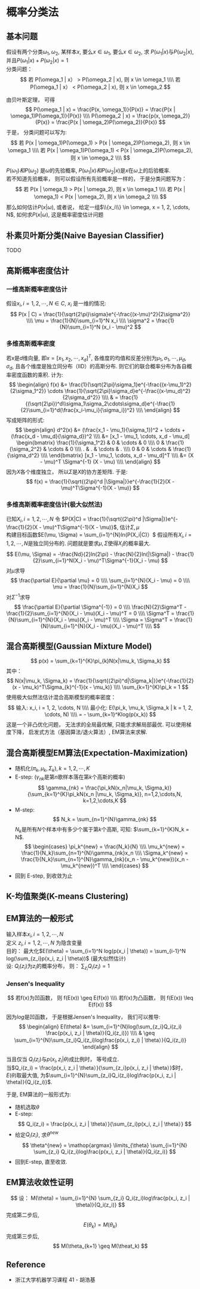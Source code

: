# 概率分类法

## 基本问题
假设有两个分类$\omega_1, \omega_2$, 某样本$x$, 要么$x \in \omega_1$, 要么$x \in \omega_2$, 求 $P(\omega_1 | x)$与$P(\omega_2 | x)$, 并且$P(\omega_1 | x) + P(\omega_2 | x) = 1$  
分类问题：
$$
若 P(\omega_1 | x） > P(\omega_2 | x), 则 x \in \omega_1 \\\\
若 P(\omega_1 | x） < P(\omega_2 | x), 则 x \in \omega_2
$$

由贝叶斯定理， 可得
$$
P(\omega_1 | x) = \frac{P(x, \omega_1)}{P(x)} = \frac{P(x | \omega_1)P(\omega_1)}{P(x)} \\\\
P(\omega_2 | x) = \frac{p(x, \omega_2)}{P(x)} = \frac{P(x | \omega_2)P(\omega_2)}{P(x)}
$$
于是， 分类问题可以写为:
$$
若 P(x | \omega_1)P(\omega_1) > P(x | \omega_2)P(\omega_2), 则 x \in \omega_1 \\\\
若 P(x | \omega_1)P(\omega_1) < P(x | \omega_2)P(\omega_2), 则 x \in \omega_2 \\\\
$$

$P(\omega_1) 和 P(\omega_2)$ 是$\omega$的先验概率, $P(\omega_1 | x) 和 P(\omega_2 | x)$是$x$在$\omega$上的后验概率.  
若不知道先验概率， 则可以假设所有先验概率是一样的， 于是分类问题写为：
$$
若 P(x | \omega_1) > P(x | \omega_2), 则 x \in \omega_1 \\\\
若 P(x | \omega_1) < P(x | \omega_2), 则 x \in \omega_2 \\\\
$$
那么如何估计$P(x | \omega)$, 或者说， 给定一组$\\{x_i\\} \in \omega, x = 1, 2, \cdots, N$, 如何求$P(x | \omega)$, 这是概率密度估计问题
## 朴素贝叶斯分类(Naive Bayesian Classifier)
TODO

## 高斯概率密度估计

###  一维高斯概率密度估计
假设$x_i, i = 1, 2, \cdots, N \in C$, $x_i$ 是一维的情况:
$$
P(x | C) = \frac{1}{\sqrt{2\pi}\sigma}e^{-\frac{(x-\mu)^2}{2\sigma^2}} \\\\
\mu = \frac{1}{N}\sum_{i=1}^N x_i \\\\
\sigma^2 = \frac{1}{N}\sum_{i=1}^N (x_i - \mu)^2
$$

###  多维高斯概率密度
若$x$是$d$维向量, 即$x = [x_1, x_2, \cdots, x_d]^T$, 各维度的均值和反差分别为$\mu_1, \sigma_1, \cdots, \mu_d, \sigma_d$, 且各个维度是独立同分布（IID）的高斯分布.
则它们的联合概率分布为各自概率密度函数的乘积. 计为:
$$
\begin{align}
f(x) &= \frac{1}{\sqrt{2\pi}\sigma_1}e^{-\frac{(x-\mu_1)^2}{2\sigma_1^2}} \cdots \frac{1}{\sqrt{2\pi}\sigma_d}e^{-\frac{(x-\mu_d)^2}{2\sigma_d^2}} \\\\
& = \frac{1}{(\sqrt{2\pi})^d\\sigma_1\sigma_2\cdots\sigma_d}e^{-\frac{1}{2}\sum_{i=1}^d(\frac{x_i-\mu_i}{\sigma_i})^2} \\\\
\end{align}
$$
写成矩阵的形式:
$$
\begin{align}
d^2(x) &= (\frac{x_1 - \mu_1}{\sigma_1})^2 + \cdots + (\frac{x_d - \mu_d}{\sigma_d})^2 \\\\
&= [x_1 - \mu_1, \cdots, x_d - \mu_d]
\begin{bmatrix}
\frac{1}{\sigma_1^2} & 0 & \cdots & 0 \\\\
0 & \frac{1}{\sigma_2^2} & \cdots & 0 \\\\
. & . & \cdots & . \\\\
0 & 0 & \cdots & \frac{1}{\sigma_d^2} \\\\
\end{bmatrix}
[x_1 - \mu_1, \cdots, x_d - \mu_d]^T \\\\
&= (X - \mu)^T \Sigma^{-1} (X - \mu) \\\\
\end{align}
$$
因为$X$各个维度独立， 所以$\Sigma$是$X$的协方差矩阵. 于是:
$$
f(x) = \frac{1}{\sqrt{(2\pi)^d |\Sigma|}}e^{-\frac{1}{2}(X - \mu)^T\Sigma^{-1}(X - \mu)}
$$

### 多维高斯概率密度估计(极大似然法)
已知$X_i, i = 1, 2, \cdots, N$
令 $P(X|C) = \frac{1}{\sqrt{(2\pi)^d |\Sigma|}}e^{-\frac{1}{2}(X - \mu)^T\Sigma^{-1}(X - \mu)}$, 估计$\Sigma, \mu$  
构建目标函数$E(\mu, \Sigma) = \sum_{i=1}^{N}ln(P(X_i|C)）$
假设所有$X_i, i = 1, 2, \cdots, N$是独立同分布的.  问题就是要求$\mu, \Sigma$使得$X_i$的概率最大.
$$
E(\mu, \Sigma) = -\frac{Nd}{2}ln(2\pi) - \frac{N}{2}ln(|\Sigma|) - \frac{1}{2}\sum_{i=1}^N(X_i - \mu)^T\Sigma^{-1}(X_i - \mu)
$$
对$\mu$求导
$$
\frac{\partial E}{\partial \mu} = 0 \\\\
\sum_{i=1}^{N}(X_i - \mu) = 0 \\\\
\mu = \frac{1}{N}\sum_{i=1}^{N}X_i
$$
对$\Sigma^{-1}$求导
$$
\frac{\partial E}{\partial \Sigma^{-1}} = 0 \\\\
\frac{N}{2}\Sigma^T - \frac{1}{2}\sum_{i=1}^{N}(X_i - \mu)(X_i - \mu)^T = 0 \\\\
\Sigma^T = \frac{1}{N}\sum_{i=1}^{N}(X_i - \mu)(X_i - \mu)^T \\\\
\Sigma = \Sigma^T = \frac{1}{N}\sum_{i=1}^{N}(X_i - \mu)(X_i - \mu)^T \\\\
$$

## 混合高斯模型(Gaussian Mixture Model)
$$
p(x) = \sum_{k=1}^{K}\pi_{k}N(x|\mu_k, \Sigma_k)
$$
其中：
$$
N(x|\mu_k, \Sigma_k) = \frac{1}{\sqrt{(2\pi)^d|\Sigma_k|}}e^{-\frac{1}{2}(x - \mu_k)^T\Sigma_{k}^{-1}(x - \mu_k)} \\\\
\sum_{k=1}^{K}\pi_k = 1
$$
使用极大似然法估计混合高斯模型的概率密度：
$$
输入: x_i, i = 1, 2, \cdots, N \\\\
最小化: E(\pi_k, \mu_k, \Sigma_k | k = 1, 2, \cdots, N) \\\\
= - \sum_{k=1}^Klog(p(x_k))
$$
这是一个非凸优化问题， 无法求的全局最优解, 只能求求解局部最优.  可以使用梯度下降， 启发式方法（基因算法/退火算法）, EM算法来求解.

## 混合高斯模型EM算法(Expectation-Maximization)
* 随机化$(\pi_k, \mu_k, \Sigma_k), k=1, 2, \cdots, K$
* E-step: ($\gamma_{nk}$是第$n$歌样本落在第$k$个高斯的概率)
$$
\gamma_{nk} = \frac{\pi_kN(x_n|\mu_k, \Sigma_k)}{\sum_{k=1}^{K}\pi_kN(x_n |\mu_k, \Sigma_k)}, n=1,2,\cdots,N, k=1,2,\cdots,K
$$
* M-step:
$$
N_k = \sum_{n=1}^{N}\gamma_{nk}
$$
$N_k$是所有$N$个样本中有多少个属于第$k$个高斯, 可知: $\sum_{k=1}^{K}N_k = N$.  
$$
\begin{cases}
\pi_k^{new} = \frac{N_k}{N} \\\\
\mu_k^{new} = \frac{1}{N_k}\sum_{n=1}^{N}\gamma_{nk}x_n \\\\
\Sigma_k^{new} = \frac{1}{N_k}\sum_{n=1}^{N}\gamma_{nk}(x_n - \mu_k^{new})(x_n - \mu_k^{new})^T \\\\
\end{cases}
$$
* 回到 E-step, 到收敛为止

## K-均值聚类(K-means Clustering)

## EM算法的一般形式
输入样本$x_i, i=1, 2, \cdots, N$  
定义 $z_i, i=1, 2, \cdots, N$ 为隐含变量  
目的： 最大化$E(\theta) = \sum_{i=1}^N log(p(x_i | \theta)) = \sum_{i-1}^N log(\sum_{z_i}p(x_i, z_i | \theta))$ (最大似然估计)  
设: $Q_i(z_i)$为$z_i$的概率分布， 则： $\sum_{z_i}Q_i(z_i) = 1$

### Jensen's Inequality
$$
若f(x)为凹函数， 则 f(E(x)) \geq E(f(x)) \\\\
若f(x)为凸函数， 则 f(E(x)) \leq E(f(x))
$$


因为$log$是凹函数， 于是根据Jensen's Inequality， 我们可以推导:
$$
\begin{align}
E(\theta) &= \sum_{i=1}^{N}log(\sum_{z_i}Q_i(z_i) \frac{p(x_i, z_i | \theta)}{Q_i(z_i)}) \\\\
& \geq \sum_{i=1}^{N}\sum_{z_i}Q_i(z_i)log\frac{p(x_i, z_i) | \theta）}{Q_i(z_i)}
\end{align}
$$

当且仅当 $Q_i(z_i)$与$p(x_i, z_i | \theta)$成比例时， 等号成立.  
当$Q_i(z_i) = \frac{p(x_i, z_i | \theta）}{\sum_{z_i}p(x_i, z_i | \theta）}$时， $E(\theta)$取最大值, 为$\sum_{i=1}^{N}\sum_{z_i}Q_i(z_i)log\frac{p(x_i, z_i | \theta)}{Q_i(z_i)}$.  

于是, EM算法的一般形式为:  
* 随机选取$\theta$
* E-step:
$$
Q_i(z_i) = \frac{p(x_i, z_i | \theta）}{\sum_{z_i}p(x_i, z_i | \theta）}
$$
* 给定$Q_i(z_i)$, 求$\theta^{new}$
$$
\theta^{new} = \mathop{argmax} \limits_{\theta} \sum_{i=1}^{N} \sum_{z_i} Q_i(z_i)log\frac{p(x_i, z_i | \theta)}{Q_i(z_i)}
$$
* 回到E-step, 直至收敛. 

## EM算法收敛性证明
$$
设： M(\theta) = \sum_{i=1}^{N} \sum_{z_i} Q_i(z_i)log\frac{p(x_i, z_i | \theta)}{Q_i(z_i)}
$$
完成第二步后, 
$$
E(\theta_k) = M(\theta_k)
$$
完成第三步后,
$$
M(\theta_{k+1} \geq M(\theat_k)
$$

## Reference
* 浙江大学机器学习课程 41 - 胡浩基
